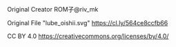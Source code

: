 Original Creator ROM子@riv_mk

Original File "lube_oishii.svg"
https://cl.ly/564ce8ccfb66

CC BY 4.0
https://creativecommons.org/licenses/by/4.0/
